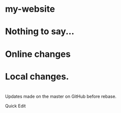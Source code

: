 # my-website
#
# Nothing to say...
#
# Online changes
# Local changes.
#

Updates made on the master on GitHub before rebase.

Quick Edit
